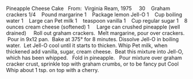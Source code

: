 Pineapple Cheese Cake
 
From:  Virginia Ream, 1975
 
 
30    Graham crackers
1/4    Pound margarine
1    Package lemon Jell-O
1    Cup boiling water
1    Large can Pet milk
1    teaspoon vanilla
1    Cup regular sugar
1    8 ounces cream cheese (softened)
1     Large can crushed pineapple (well drained)
 
 
Roll out graham crackers.  Melt margarine, pour over crackers.  Pour in 9x12 pan.  Bake at 375° for 8 minutes.
Dissolve Jell-O in boiling water.  Let Jell-O cool until it starts to thicken. 
Whip Pet milk, when thickened add vanilla, sugar, cream cheese.  Beat this mixture into Jell-O, which has been whipped.  
Fold in pineapple.  
Pour mixture over graham cracker crust, sprinkle top with graham crumbs, or to be fancy put Cool Whip about 1 tsp. on top with a cherry.
